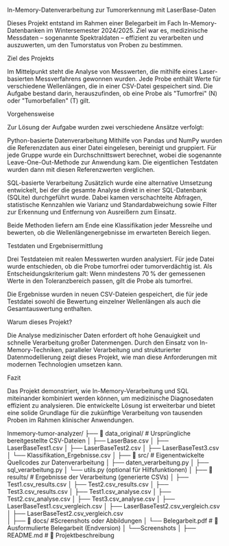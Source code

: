 In-Memory-Datenverarbeitung zur Tumorerkennung mit LaserBase-Daten

Dieses Projekt entstand im Rahmen einer Belegarbeit im Fach In-Memory-Datenbanken im Wintersemester 2024/2025. Ziel war es, medizinische Messdaten – sogenannte Spektraldaten – effizient zu verarbeiten und auszuwerten, um den Tumorstatus von Proben zu bestimmen.

Ziel des Projekts

Im Mittelpunkt steht die Analyse von Messwerten, die mithilfe eines Laser-basierten Messverfahrens gewonnen wurden. Jede Probe enthält Werte für verschiedene Wellenlängen, die in einer CSV-Datei gespeichert sind. Die Aufgabe bestand darin, herauszufinden, ob eine Probe als "Tumorfrei" (N) oder "Tumorbefallen" (T) gilt.

Vorgehensweise

Zur Lösung der Aufgabe wurden zwei verschiedene Ansätze verfolgt:

Python-basierte Datenverarbeitung
Mithilfe von Pandas und NumPy wurden die Referenzdaten aus einer Datei eingelesen, bereinigt und gruppiert. Für jede Gruppe wurde ein Durchschnittswert berechnet, wobei die sogenannte Leave-One-Out-Methode zur Anwendung kam. Die eigentlichen Testdaten wurden dann mit diesen Referenzwerten verglichen.

SQL-basierte Verarbeitung
Zusätzlich wurde eine alternative Umsetzung entwickelt, bei der die gesamte Analyse direkt in einer SQL-Datenbank (SQLite) durchgeführt wurde. Dabei kamen verschachtelte Abfragen, statistische Kennzahlen wie Varianz und Standardabweichung sowie Filter zur Erkennung und Entfernung von Ausreißern zum Einsatz.

Beide Methoden liefern am Ende eine Klassifikation jeder Messreihe und bewerten, ob die Wellenlängenergebnisse im erwarteten Bereich liegen.

Testdaten und Ergebnisermittlung

Drei Testdateien mit realen Messwerten wurden analysiert. Für jede Datei wurde entschieden, ob die Probe tumorfrei oder tumorverdächtig ist. Als Entscheidungskriterium galt: Wenn mindestens 70 % der gemessenen Werte in den Toleranzbereich passen, gilt die Probe als tumorfrei.

Die Ergebnisse wurden in neuen CSV-Dateien gespeichert, die für jede Testdatei sowohl die Bewertung einzelner Wellenlängen als auch die Gesamtauswertung enthalten.

Warum dieses Projekt?

Die Analyse medizinischer Daten erfordert oft hohe Genauigkeit und schnelle Verarbeitung großer Datenmengen. Durch den Einsatz von In-Memory-Techniken, paralleler Verarbeitung und strukturierter Datenmodellierung zeigt dieses Projekt, wie man diese Anforderungen mit modernen Technologien umsetzen kann.

Fazit

Das Projekt demonstriert, wie In-Memory-Verarbeitung und SQL miteinander kombiniert werden können, um medizinische Diagnosedaten effizient zu analysieren. Die entwickelte Lösung ist erweiterbar und bietet eine solide Grundlage für die zukünftige Verarbeitung von tausenden Proben im Rahmen klinischer Anwendungen.

Inmemory-tumor-analyzer/
├── 📂 data_original/           # Ursprüngliche bereitgestellte CSV-Dateien
│   ├── LaserBase.csv
│   ├── LaserBaseTest1.csv
│   ├── LaserBaseTest2.csv
│   ├── LaserBaseTest3.csv
│   └── Klassifikation_Ergebnisse.csv
│
├── 📂 src/                     # Eigenentwickelte Quellcodes zur Datenverarbeitung
│   ├── daten_verarbeitung.py
│   ├── sql_verarbeitung.py
│   └── utils.py (optional für Hilfsfunktionen)
│
├── 📂 results/                 # Ergebnisse der Verarbeitung (generierte CSVs)
│   ├── Test1.csv_results.csv
│   ├── Test2.csv_results.csv
│   ├── Test3.csv_results.csv
│   ├── Test1.csv_analyse.csv
│   ├── Test2.csv_analyse.csv
│   ├── Test3.csv_analyse.csv
│   ├── LaserBaseTest1.csv_vergleich.csv
│   ├── LaserBaseTest2.csv_vergleich.csv
│    ├── LaserBaseTest2.csv_vergleich.csv   
│
├── 📂 docs/                    #Screenshots oder Abbildungen
│   └── Belegarbeit.pdf            # 🧾 Ausformulierte Belegarbeit (Endversion)
│    └──Screenshots
│
├── README.md                  # 🔹 Projektbeschreibung

